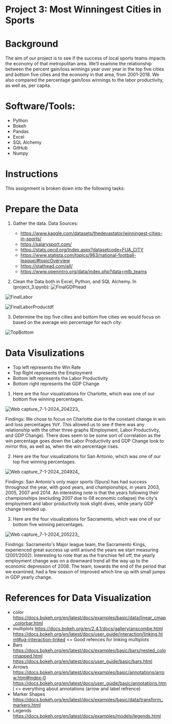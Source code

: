 #  Project 3: Most Winningest Cities in Sports

# Background
The aim of our project is to see if the success of local sports teams impacts the economy of that metropolitan area. We’ll examine the relationship between the percent gain/loss winnings year over year in the top five cities and bottom five cities and the economy in that area, from 2001-2018. We also compared the percentage gain/loss winnings to the labor productivity, as well as, per capita.

# Software/Tools:
* Python
* Bokeh
* Pandas
* Excel
* SQL Alchemy
* GitHub
* Numpy

# Instructions
This assignment is broken down into the following tasks:

# Prepare the Data
1. Gather the data. Data Sources:
   * https://www.kaggle.com/datasets/thedevastator/winningest-cities-in-sports/
   * https://salarysport.com/
   * https://stats.oecd.org/Index.aspx?datasetcode=FUA_CITY
   * https://www.statista.com/topics/963/national-football-league/#topicOverview
   * https://stathead.com/all/
   * https://www.openintro.org/data/index.php?data=mlb_teams 

2. Clean the Data both in Excel, Python, and SQL Alchemy.
In (project_3.ipynb):
![FinalGDPhead](https://github.com/MattySplatties/Project_3/assets/136475202/237cb0b5-8989-4f58-8d68-b8428ec3ad04)

![FinalLabor](https://github.com/MattySplatties/Project_3/assets/136475202/53b429a0-c996-448f-b1e3-7db60ff82547)

![FinalLaborProductdf](https://github.com/MattySplatties/Project_3/assets/136475202/963c2404-e621-45cc-9841-b242bb587484)

3. Determine the top five cities and bottom five cities we would focus on based on the average win percentage for each city:
   
![TopBottom](https://github.com/MattySplatties/Project_3/assets/136475202/1480ab35-15e8-4d88-8afc-78871d688873)

# Data Visulizations
   * Top left represents the Win Rate
   * Top Right represents the Employment
   * Bottom left represents the Labor Productivity
   * Bottom right represents the GDP Change
     
1. Here are the four visualizations for Charlotte, which was one of our bottom five winning percentages.

![Web capture_7-1-2024_204223_](https://github.com/MattySplatties/Project_3/assets/136475202/4a6a2d20-79fb-4041-9208-ad9cef02a274)

Findings: We chose to focus on Charlotte due to the constant change in win and loss percentages YoY. This allowed us to see if there was any relationship with the other three graphs (Employment, Labor Productivity, and GDP Change). There does seem to be some sort of correlation as the win percentage goes down the Labor Productivity and GDP Change look to mirror this, as well as, when the win percentage rises.
 
2. Here are the four visualizations for San Antonio, which was one of our top five winning percentages. 

![Web capture_7-1-2024_204924_](https://github.com/MattySplatties/Project_3/assets/101214487/510c36d2-bfaf-4a2d-99a9-86c6908df8e5)

Findings: San Antonio's only major sports (Spurs) has had success throughout the year, with good years, and championships, in years 2003, 2005, 2007 and 2014. An interesting note is that the years following their championships (excluding 2007 due to 08 economic collapse) the city's employment and labor productivity took slight dives, while yearly GDP change trended up.

3. Here are the four visualizations for Sacramento, which was one of our bottom five winning percentages.

![Web capture_7-1-2024_205223_](https://github.com/MattySplatties/Project_3/assets/101214487/3bdfaf56-6fa1-4bbc-b92b-00ffbdfd27d1)

Findings: Sacramento's Major league team, the Sacramento Kings, experienced great success up until around the years we start measuring (2001/2002). Interesting to note that as the franchise fell off, the yearly employment change was on a downward trend all the way up to the economic depression of 2008. The team, towards the end of the period that we examined, had a few season of improved which line up with small jumps in GDP yearly change. 


# References for Data Visualization
* color https://docs.bokeh.org/en/latest/docs/examples/basic/data/linear_cmap_colorbar.html
* multiplots https://docs.bokeh.org/en/2.4.1/docs/gallery/anscombe.html https://docs.bokeh.org/en/latest/docs/user_guide/interaction/linking.html#ug-interaction-linked <= Good refences for linking multiplots
* Bars https://docs.bokeh.org/en/latest/docs/examples/basic/bars/nested_colormapped.html https://docs.bokeh.org/en/latest/docs/user_guide/basic/bars.html
* Arrows https://docs.bokeh.org/en/latest/docs/examples/basic/annotations/arrow.html#index-0 https://docs.bokeh.org/en/latest/docs/user_guide/basic/annotations.html <= everything about annotations (arrow and label refrence)
* Marker Shapes https://docs.bokeh.org/en/latest/docs/examples/basic/data/transform_markers.html
* Legends https://docs.bokeh.org/en/latest/docs/examples/models/legends.html
